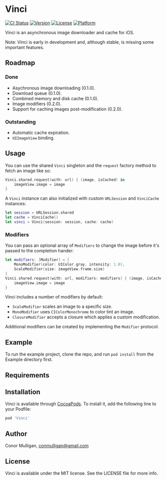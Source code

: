 # Vinci

[![CI Status](https://img.shields.io/travis/conmulligan/Vinci.svg?style=flat)](https://travis-ci.org/conmulligan/Vinci)
[![Version](https://img.shields.io/cocoapods/v/Vinci.svg?style=flat)](https://cocoapods.org/pods/Vinci)
[![License](https://img.shields.io/cocoapods/l/Vinci.svg?style=flat)](https://cocoapods.org/pods/Vinci)
[![Platform](https://img.shields.io/cocoapods/p/Vinci.svg?style=flat)](https://cocoapods.org/pods/Vinci)

Vinci is an asynchronous image downloader and cache for iOS.

Note: Vinci is early in development and, although stable, is missing some important features.

## Roadmap

### Done
- Asychronous image downloading (0.1.0).
- Download queue (0.1.0).
- Combined memory and disk cache (0.1.0).
- Image modifiers (0.2.0).
- Support for caching images post-modification (0.2.0).

### Outstanding
- Automatic cache expiration.
- `UIImageView` binding.

## Usage

You can use the shared `Vinci` singleton and the `request` factory method to fetch an image like so:

```swift
Vinci.shared.request(with: url) { (image, isCached) in
    imageView.image = image
}
```

A `Vinci` instance can also initialized with custom `URLSession` and `VinciCache` instances:

```swift
let session = URLSession.shared
let cache = VinciCache()
let vinci = Vinci(session: session, cache: cache)
```

### Modifiers

You can pass an optional array of `Modifiers` to change the image before it's passed to the completion hander:

```swift
let modifiers: [Modifier] = [
    MonoModifier(color: UIColor.gray, intensity: 1.0),
    ScaleModifier(size: imageView.frame.size)
]
Vinci.shared.request(with: url, modifiers: modifiers) { (image, isCached) in
    imageView.image = image
}
```
Vinci includes a number of modifiers by default:

* `ScaleModifier` scales an image to a specific size.
* `MonoModifier` uses `CIColorMonochrome` to color tint an image.
* `ClosureModifier` accepts a closure which applies a custom modification.

Additional modifiers can be created by implementing the `Modifier` protocol.

## Example

To run the example project, clone the repo, and run `pod install` from the Example directory first.

## Requirements

## Installation

Vinci is available through [CocoaPods](https://cocoapods.org). To install it, add the following line to your Podfile:

```ruby
pod 'Vinci'
```

## Author

Conor Mulligan, conmulligan@gmail.com

## License

Vinci is available under the MIT license. See the LICENSE file for more info.
